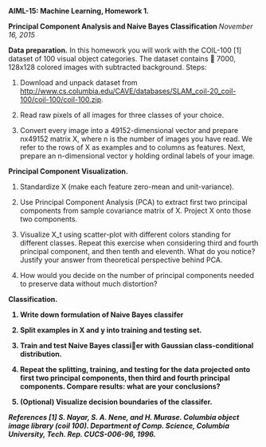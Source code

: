 <b>
AIML-15: Machine Learning, Homework 1.

Principal Component Analysis and Naive Bayes Classification
</b>
<i>November 16, 2015</i>


<b>Data preparation.</b> In this homework you will work with the COIL-100 [1] dataset of 100 visual object categories. The dataset contains  7000, 128x128 colored images with subtracted background. Steps:

1. Download and unpack dataset from http://www.cs.columbia.edu/CAVE/databases/SLAM_coil-20_coil-100/coil-100/coil-100.zip.

2. Read raw pixels of all images for three classes of your choice. 

3. Convert every image into a 49152-dimensional vector and prepare nx49152 matrix X, where n is the number of images you have read. We refer to the rows of X as examples and to columns as features. Next, prepare an n-dimensional vector y holding ordinal labels of your image. 


<b>Principal Component Visualization.</b>
1. Standardize X (make each feature zero-mean and unit-variance).

2. Use Principal Component Analysis (PCA) to extract first two principal components from sample covariance matrix of X. Project X onto those two components. 

3. Visualize X_t using scatter-plot with different colors standing for different classes. Repeat this exercise when considering third and fourth principal component, and then tenth and eleventh. What do you notice? Justify your answer from theoretical perspective behind PCA.

4. How would you decide on the number of principal components needed to preserve data without much distortion?

<b>Classification.<b>
1. Write down formulation of Naive Bayes classifer

2. Split examples in X and y into training and testing set. 

3. Train and test Naive Bayes classier with Gaussian class-conditional distribution. 

4. Repeat the splitting, training, and testing for the data projected onto first two principal components, then third and fourth principal components. Compare results: what are your conclusions?

5. (Optional) Visualize decision boundaries of the classifer.

<i>References
[1] S. Nayar, S. A. Nene, and H. Murase. Columbia object image library (coil 100). Department of Comp. Science, Columbia University, Tech. Rep. CUCS-006-96, 1996.
</i>
